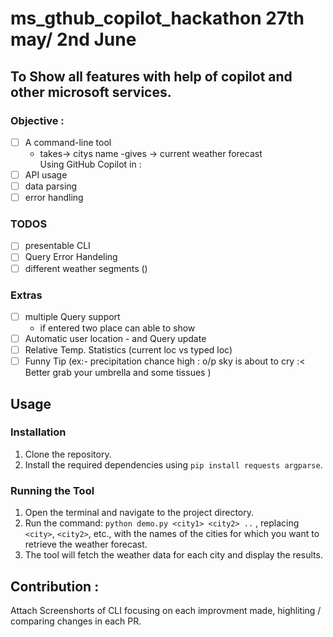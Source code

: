 # ms_gthub_copilot_hackathon  27th may/ 2nd June
## To Show all features with help of copilot and other microsoft services.
### Objective : 
- [ ] A command-line tool 
    - takes-> citys name -gives -> current weather forecast  
Using GitHub Copilot in :  
- [ ] API usage  
- [ ] data parsing  
- [ ] error handling

### TODOS
- [ ] presentable CLI   
- [ ] Query Error Handeling 
- [ ] different weather segments ()

### Extras
- [ ] multiple Query support  
    - if entered two place can able to show 
- [ ] Automatic user location - and Query update
- [ ] Relative Temp. Statistics (current loc vs typed loc)
- [ ] Funny Tip (ex:- precipitation chance high : o/p sky is about to cry :< Better grab your umbrella and some tissues )

## Usage

### Installation
1. Clone the repository.
2. Install the required dependencies using `pip install requests argparse`.

### Running the Tool
1. Open the terminal and navigate to the project directory.
2. Run the command: `python demo.py <city1> <city2> ..` , replacing `<city>`, `<city2>`, etc., with the names of the cities for which you want to retrieve the weather forecast.
3. The tool will fetch the weather data for each city and display the results.


## Contribution : 
Attach Screenshorts of CLI focusing on each improvment made, highliting / comparing changes in each PR. 



